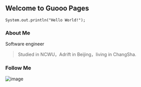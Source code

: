 ## Welcome to Guooo Pages

```
System.out.println("Hello World!");
```
### About Me 

Software engineer

> Studied in NCWU，Adrift in Beijing，living in ChangSha.


### Follow Me

![image](https://github.com/backkoms/simplemall/blob/develop/getqrcode.jpeg?raw=true)
